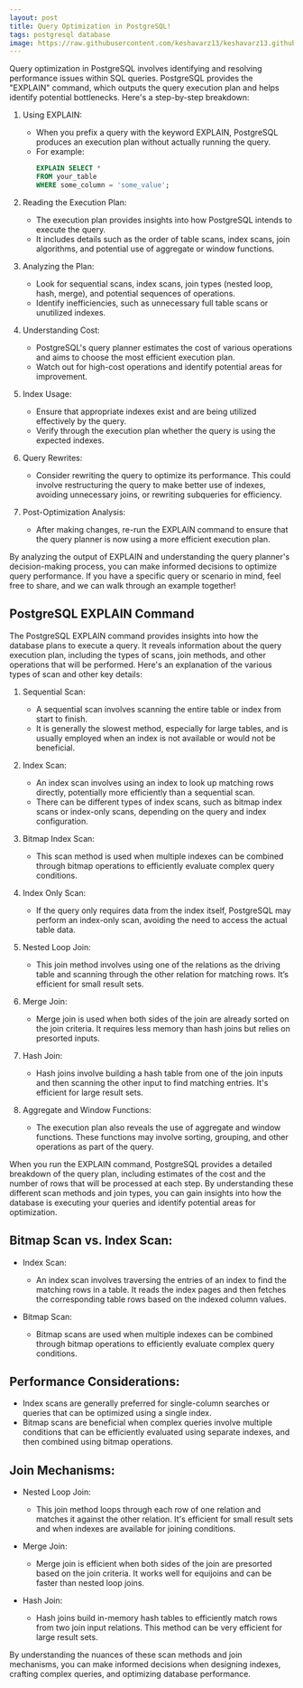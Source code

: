 ```yaml
---
layout: post
title: Query Optimization in PostgreSQL!
tags: postgresql database
image: https://raw.githubusercontent.com/keshavarz13/keshavarz13.github.io/main/images/pg-query-opt.png
---
```


Query optimization in PostgreSQL involves identifying and resolving performance issues within SQL queries. PostgreSQL provides the "EXPLAIN" command, which outputs the query execution plan and helps identify potential bottlenecks. Here's a step-by-step breakdown:

1. Using EXPLAIN:
   - When you prefix a query with the keyword EXPLAIN, PostgreSQL produces an execution plan without actually running the query.
   - For example:
     ```sql
     EXPLAIN SELECT * 
     FROM your_table 
     WHERE some_column = 'some_value';
     ```

2. Reading the Execution Plan:
   - The execution plan provides insights into how PostgreSQL intends to execute the query.
   - It includes details such as the order of table scans, index scans, join algorithms, and potential use of aggregate or window functions.

3. Analyzing the Plan:
   - Look for sequential scans, index scans, join types (nested loop, hash, merge), and potential sequences of operations.
   - Identify inefficiencies, such as unnecessary full table scans or unutilized indexes.

4. Understanding Cost:
   - PostgreSQL's query planner estimates the cost of various operations and aims to choose the most efficient execution plan.
   - Watch out for high-cost operations and identify potential areas for improvement.

5. Index Usage:
   - Ensure that appropriate indexes exist and are being utilized effectively by the query.
   - Verify through the execution plan whether the query is using the expected indexes.

6. Query Rewrites:
   - Consider rewriting the query to optimize its performance. This could involve restructuring the query to make better use of indexes, avoiding unnecessary joins, or rewriting subqueries for efficiency.

7. Post-Optimization Analysis:
   - After making changes, re-run the EXPLAIN command to ensure that the query planner is now using a more efficient execution plan.

By analyzing the output of EXPLAIN and understanding the query planner's decision-making process, you can make informed decisions to optimize query performance. If you have a specific query or scenario in mind, feel free to share, and we can walk through an example together!

## PostgreSQL EXPLAIN Command

The PostgreSQL EXPLAIN command provides insights into how the database plans to execute a query. It reveals information about the query execution plan, including the types of scans, join methods, and other operations that will be performed. Here's an explanation of the various types of scan and other key details:

1. Sequential Scan:
   - A sequential scan involves scanning the entire table or index from start to finish.
   - It is generally the slowest method, especially for large tables, and is usually employed when an index is not available or would not be beneficial.

2. Index Scan:
   - An index scan involves using an index to look up matching rows directly, potentially more efficiently than a sequential scan.
   - There can be different types of index scans, such as bitmap index scans or index-only scans, depending on the query and index configuration.

3. Bitmap Index Scan:
   - This scan method is used when multiple indexes can be combined through bitmap operations to efficiently evaluate complex query conditions.

4. Index Only Scan:
   - If the query only requires data from the index itself, PostgreSQL may perform an index-only scan, avoiding the need to access the actual table data.

5. Nested Loop Join:
   - This join method involves using one of the relations as the driving table and scanning through the other relation for matching rows. It’s efficient for small result sets.

6. Merge Join:
   - Merge join is used when both sides of the join are already sorted on the join criteria. It requires less memory than hash joins but relies on presorted inputs.

7. Hash Join:
   - Hash joins involve building a hash table from one of the join inputs and then scanning the other input to find matching entries. It's efficient for large result sets.

8. Aggregate and Window Functions:
   - The execution plan also reveals the use of aggregate and window functions. These functions may involve sorting, grouping, and other operations as part of the query.

When you run the EXPLAIN command, PostgreSQL provides a detailed breakdown of the query plan, including estimates of the cost and the number of rows that will be processed at each step. By understanding these different scan methods and join types, you can gain insights into how the database is executing your queries and identify potential areas for optimization.

## Bitmap Scan vs. Index Scan:

- Index Scan:
  - An index scan involves traversing the entries of an index to find the matching rows in a table. It reads the index pages and then fetches the corresponding table rows based on the indexed column values.

- Bitmap Scan:
  - Bitmap scans are used when multiple indexes can be combined through bitmap operations to efficiently evaluate complex query conditions.

## Performance Considerations:

- Index scans are generally preferred for single-column searches or queries that can be optimized using a single index.
- Bitmap scans are beneficial when complex queries involve multiple conditions that can be efficiently evaluated using separate indexes, and then combined using bitmap operations.

## Join Mechanisms:

- Nested Loop Join:
  - This join method loops through each row of one relation and matches it against the other relation. It's efficient for small result sets and when indexes are available for joining conditions.

- Merge Join:
  - Merge join is efficient when both sides of the join are presorted based on the join criteria. It works well for equijoins and can be faster than nested loop joins.

- Hash Join:
  - Hash joins build in-memory hash tables to efficiently match rows from two join input relations. This method can be very efficient for large result sets.

By understanding the nuances of these scan methods and join mechanisms, you can make informed decisions when designing indexes, crafting complex queries, and optimizing database performance.